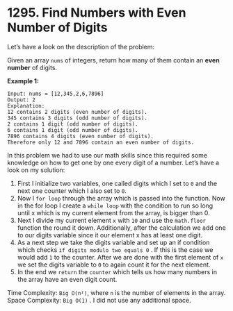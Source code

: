 # 1295. Find Numbers with Even Number of Digits

Let’s have a look on the description of the problem:

Given an array `nums` of integers, return how many of them contain an **even number** of digits.

**Example 1:**

```
Input: nums = [12,345,2,6,7896]
Output: 2
Explanation:
12 contains 2 digits (even number of digits).
345 contains 3 digits (odd number of digits).
2 contains 1 digit (odd number of digits).
6 contains 1 digit (odd number of digits).
7896 contains 4 digits (even number of digits).
Therefore only 12 and 7896 contain an even number of digits.
```

In this problem we had to use our math skills since this required some knowledge on how to get one by one every digit of a number. Let’s have a look on my solution:

1. First I initialize two variables, one called digits which I set to `0` and the next one counter which I also set to `0`.
2. Now I `for loop` through the array which is passed into the function. Now in the for loop I create a `while loop` with the condition to run so long until x which is my current element from the array, is bigger than 0.
3. Next I divide my current element `x` with `10` and use the `math.floor` function the round it down. Additionally, after the calculation we add one to our digits variable since it our element x has at least one digit. 
4. As a next step we take the digits variable and set up an if condition which checks `if digits modulo two equals 0` . If this is the case we would add `1` to the counter. After we are done with the first element of `x` we set the digits variable to `0` to again count it for the next element.
5. In the end we `return` the `counter` which tells us how many numbers in the array have an even digit count.

Time Complexity: `Big O(n²)`, where `n` is the number of elements in the array.
Space Complexity: `Big O(1)` . I did not use any additional space.